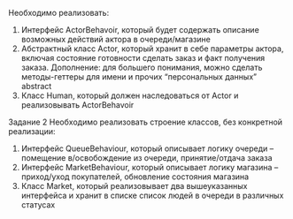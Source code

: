 Необходимо реализовать:
1. Интерфейс ActorBehavoir, который будет содержать описание возможных
   действий актора в очереди/магазине
2. Абстрактный класс Actor, который хранит в себе
   параметры актора, включая состояние готовности сделать
   заказ и факт получения заказа.
   Дополнение: для большего понимания, можно сделать методы-геттеры для имени и 
   прочих “персональных данных” abstract
3. Класс Human, который должен наследоваться от Actor и реализовывать 
   ActorBehavoir


Задание 2
Необходимо реализовать строение классов, без конкретной реализации:
1. Интерфейс QueueBehaviour, который описывает логику очереди – помещение
   в/освобождение из очереди, принятие/отдача заказа
2. Интерфейс MarketBehaviour, который описывает логику магазина – приход/уход
   покупателей, обновление состояния магазина
3. Класс Market, который реализовывает два вышеуказанных интерфейса и хранит в
   списке список людей в очереди в различных статусах